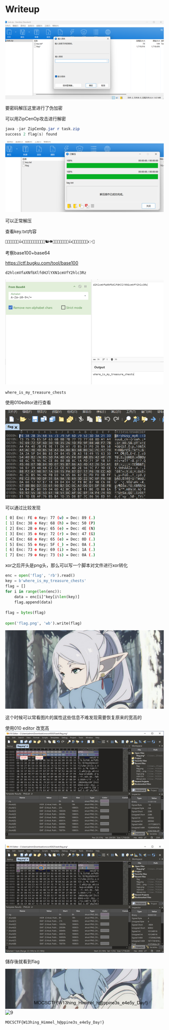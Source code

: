 # Writeup

![1](1.png)

要密码解压这里进行了伪加密

可以用ZipCenOp攻击进行解密

```powershell
java -jar ZipCenOp.jar r task.zip
success 2 flag(s) found
```

![2](2.png)

可以正常解压

查看key.txt内容

```plain
👛🐩👟👣👚👤👍👝👘👏👅👝👙👏👣👝👛🐿👁👣👐👏👅🐨👚👤👍👝👐🐩👟👣👚🐪👉👱
```

考察base100+base64

https://ctf.bugku.com/tool/base100

```
d2hlcmVfaXNfbXlfdHJlYXN1cmVfY2hlc3Rz
```

![3](3.png)

```
where_is_my_treasure_chests
```

使用010editor进行查看

![4](4.png)

可以通过比较发现

```bash
[ 0] Enc: FE ⊕ Key: 77 (w) = Dec: 89 (.)
[ 1] Enc: 38 ⊕ Key: 68 (h) = Dec: 50 (P)
[ 2] Enc: 2B ⊕ Key: 65 (e) = Dec: 4E (N)
[ 3] Enc: 35 ⊕ Key: 72 (r) = Dec: 47 (G)
[ 4] Enc: 68 ⊕ Key: 65 (e) = Dec: 0D (.)
[ 5] Enc: 55 ⊕ Key: 5F (_) = Dec: 0A (.)
[ 6] Enc: 73 ⊕ Key: 69 (i) = Dec: 1A (.)
[ 7] Enc: 79 ⊕ Key: 73 (s) = Dec: 0A (.)
```

xor之后开头是png头，那么可以写一个脚本对文件进行xor转化

```python
enc = open('flag', 'rb').read()
key = b'where_is_my_treasure_chests'
flag = []
for i in range(len(enc)):
    data = enc[i]^key[i%len(key)]
    flag.append(data)

flag = bytes(flag)

open('flag.png', 'wb').write(flag)
```

![5](5.png)

这个时候可以常看图片的属性这些信息不难发现需要恢复原来的宽高的

使用010 editor 改宽高
![6](6.png)

![7](7.png)

儲存後就看到flag

![8](8.png)
![9](9.png)

```
MOCSCTF{W13hing_Himmel_h@ppine3s_e4e5y_Day!}
```

